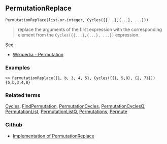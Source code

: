 ## PermutationReplace

```
PermutationReplace(list-or-integer, Cycles({{...},{...}, ...}))
```

> replace the arguments of the first expression with the corresponding element from the `Cycles({{...},{...}, ...})` expression.
 
See 
* [Wikipedia - Permutation](https://en.wikipedia.org/wiki/Permutation)
	 
### Examples

```
>> PermutationReplace({1, b, 3, 4, 5}, Cycles({{1, 5,8}, {2, 7}}))
{5,b,3,4,8}
```

### Related terms 
[Cycles](Cycles.md), [FindPermutation](FindPermutation.md), [PermutationCycles](PermutationCycles.md), [PermutationCyclesQ](PermutationCyclesQ.md), [PermutationList](PermutationList.md), [PermutationListQ](PermutationListQ.md), [Permutations](Permutations.md), [Permute](Permute.md)

### Github

* [Implementation of PermutationReplace](https://github.com/axkr/symja_android_library/blob/master/symja_android_library/matheclipse-core/src/main/java/org/matheclipse/core/builtin/Combinatoric.java#L1967) 
